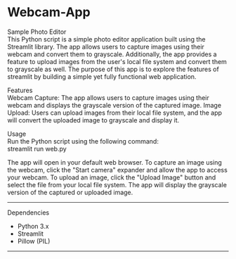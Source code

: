 # Webcam-App

Sample Photo Editor<br>
This Python script is a simple photo editor application built using the Streamlit library. The app allows users to capture images using their webcam and convert them to grayscale. Additionally, the app provides a feature to upload images from the user's local file system and convert them to grayscale as well. The purpose of this app is to explore the features of streamlit by building a simple yet fully functional web application.

Features<br>
Webcam Capture: The app allows users to capture images using their webcam and displays the grayscale version of the captured image.
Image Upload: Users can upload images from their local file system, and the app will convert the uploaded image to grayscale and display it.

Usage<br>
Run the Python script using the following command:<br>
streamlit run web.py

The app will open in your default web browser.
To capture an image using the webcam, click the "Start camera" expander and allow the app to access your webcam.
To upload an image, click the "Upload Image" button and select the file from your local file system.
The app will display the grayscale version of the captured or uploaded image.
<hr>
Dependencies
<ul>
<li>Python 3.x</li>
<li>Streamlit</li>
<li>Pillow (PIL)</li>
</ul><hr>
